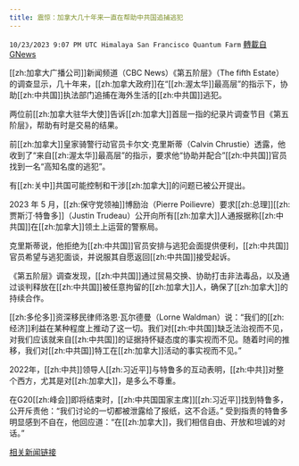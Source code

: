 ```yaml
---
title: 震惊：加拿大几十年来一直在帮助中共国追捕逃犯
---
```

`10/23/2023 9:07 PM UTC Himalaya San Francisco Quantum Farm` [轉載自GNews](https://gnews.org/articles/1871378)



[[zh:加拿大广播公司]]新闻频道（CBC News）《第五阶层》（The fifth Estate）的调查显示，几十年来，[[zh:加拿大政府]]在“[[zh:渥太华]]最高层”的指示下，协助[[zh:中共国]]执法部门追捕在海外生活的[[zh:中共国]]逃犯。

两位前[[zh:加拿大驻华大使]]告诉[[zh:加拿大]]首屈一指的纪录片调查节目《第五阶层》，帮助有时是交易的结果。

前[[zh:加拿大]]皇家骑警行动官员卡尔文·克里斯蒂（Calvin Chrustie）透露，他收到了“来自[[zh:渥太华]]最高层”的指示，要求他“协助并配合”[[zh:中共国]]官员找到一名“高知名度的逃犯”。

有[[zh:关中]]共国可能控制和干涉[[zh:加拿大]]的问题已被公开提出。

2023 年 5 月，[[zh:保守党领袖]]博励治（Pierre Poilievre）要求[[zh:总理]][[zh:贾斯汀·特鲁多]]（Justin Trudeau）公开向所有[[zh:加拿大]]人通报据称[[zh:中共国]]在[[zh:加拿大]]领土上运营的警察局。

克里斯蒂说，他拒绝为[[zh:中共国]]官员安排与逃犯会面提供便利，[[zh:中共国]]官员希望与逃犯面谈，并说服其自愿返回[[zh:中共国]]接受起诉。

《第五阶层》调查发现，[[zh:中共国]]通过贸易交换、协助打击非法毒品，以及通过谈判释放在[[zh:中共国]]被任意拘留的[[zh:加拿大]]人，确保了[[zh:加拿大]]的持续合作。

[[zh:多伦多]]资深移民律师洛恩·瓦尔德曼（Lorne Waldman）说：“我们的[[zh:经济]]利益在某种程度上推动了这一切。我们对[[zh:中共国]]缺乏法治视而不见，对我们应该就来自[[zh:中共国]]的证据持怀疑态度的事实视而不见。随着时间的推移，我们对[[zh:中共国]]特工在[[zh:加拿大]]活动的事实视而不见。”

2022年，[[zh:中共]]领导人[[zh:习近平]]与特鲁多的互动表明，[[zh:中共]]对整个西方，尤其是对[[zh:加拿大]]，是多么不尊重。

在G20[[zh:峰会]]即将结束时，[[zh:中共国国家主席]][[zh:习近平]]找到特鲁多，公开斥责他：“我们讨论的一切都被泄露给了报纸，这不合适。” 受到指责的特鲁多明显感到不自在，他回应道：“在[[zh:加拿大]]，我们相信自由、开放和坦诚的对话。”

[相关新闻链接](https://www.thegatewaypundit.com/2023/10/direction-ottawa-highest-level-troubling-allegations-that-canada/)
